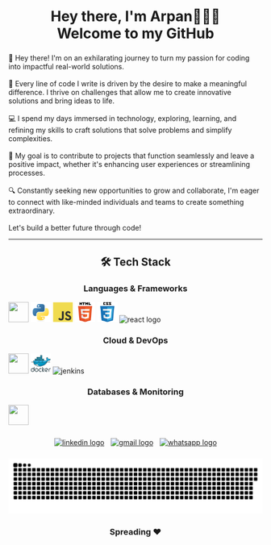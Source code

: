 <h1 align="center">Hey there, I'm  Arpan🧑🏻‍💻<br>Welcome to my GitHub</h1>

###

<p align="left">👋 Hey there! I'm on an exhilarating journey to turn my passion for coding into impactful real-world solutions. <br><br>🚀 Every line of code I write is driven by the desire to make a meaningful difference. I thrive on challenges that allow me to create innovative solutions and bring ideas to life.<br><br>💻 I spend my days immersed in technology, exploring, learning, and refining my skills to craft solutions that solve problems and simplify complexities.<br><br>🌟 My goal is to contribute to projects that function seamlessly and leave a positive impact, whether it's enhancing user experiences or streamlining processes.<br><br>🔍 Constantly seeking new opportunities to grow and collaborate, I'm eager to connect with like-minded individuals and teams to create something extraordinary.<br><br>Let's build a better future through code!</p>
<hr/>

<div align="center">

## **🛠️ Tech Stack**

### **Languages & Frameworks**
<p align="left">
  <img src="https://cdn.jsdelivr.net/gh/devicons/devicon@latest/icons/java/java-original-wordmark.svg" width="40" height="40"/>     
  <img src="https://raw.githubusercontent.com/devicons/devicon/master/icons/python/python-original.svg" alt="python" width="40" height="40"/>
  <img src="https://raw.githubusercontent.com/devicons/devicon/master/icons/javascript/javascript-original.svg" alt="javascript" width="40" height="40"/>
  <img src="https://raw.githubusercontent.com/devicons/devicon/master/icons/html5/html5-original-wordmark.svg" alt="html5" width="40" height="40"/>
  <img src="https://raw.githubusercontent.com/devicons/devicon/master/icons/css3/css3-original-wordmark.svg" alt="css3" width="40" height="40"/>
  <img src="https://cdn.jsdelivr.net/gh/devicons/devicon@latest/icons/react/react-original.svg" alt="react logo" width="40" height="40"/>
</p>

### **Cloud & DevOps**
<p align="left">
  <img src="https://cdn.jsdelivr.net/gh/devicons/devicon@latest/icons/linux/linux-original.svg" width="40" height="40"/>
  <img src="https://raw.githubusercontent.com/devicons/devicon/master/icons/docker/docker-original-wordmark.svg" alt="docker" width="40" height="40"/>
  <img src="https://www.vectorlogo.zone/logos/jenkins/jenkins-icon.svg" alt="jenkins" width="40" height="40"/>
</p>

### **Databases & Monitoring**
<p align="left">
  <img src="https://cdn.jsdelivr.net/gh/devicons/devicon@latest/icons/mysql/mysql-original-wordmark.svg" width="40" height="40"/>
          
</p>
</div>

###

<div align="center">
  <a href="https://www.linkedin.com/in/arpanmondal06/"><img src="https://img.shields.io/static/v1?message=LinkedIn&logo=linkedin&label=&color=0077B5&logoColor=white&labelColor=&style=for-the-badge" height="35" alt="linkedin logo"  /></a>
 <img width="5" />
 <a href="https://mail.google.com/mail/u/0/?view=cm&fs=1&to=arpanmondal5506@gmail.com"><img src="https://img.shields.io/static/v1?message=Gmail&logo=gmail&label=&color=D14836&logoColor=white&labelColor=&style=for-the-badge" height="35" alt="gmail logo"  /></a>
 <img width="5" />
  <a href="https://api.whatsapp.com/send/?phone=7478045556"><img src="https://img.shields.io/static/v1?message=Whatsapp&logo=whatsapp&label=&color=25D366&logoColor=white&labelColor=&style=for-the-badge" height="35" alt="whatsapp logo"  /></a>
</div>

###

<picture>
  <source media="(prefers-color-scheme: dark)" srcset="https://raw.githubusercontent.com/arpanmondal06/arpanmondal06/output/github-snake-dark.svg" />
  <source media="(prefers-color-scheme: light)" srcset="https://raw.githubusercontent.com/arpanmondal06/arpanmondal06/output/github-snake.svg" />
  <img alt="github-snake" src="https://raw.githubusercontent.com/arpanmondal06/arpanmondal06/output/github-snake.svg" />
</picture>

###
<h3 align="center">Spreading ❤️</h3>

###
